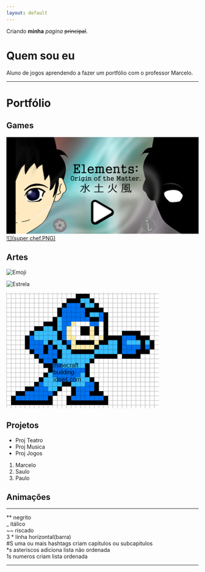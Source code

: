 ```yaml
---
layout: default
---
```


Criando **minha** _pagina_  ~~principal~~.

# Quem sou eu

Aluno de jogos aprendendo a fazer um portfólio com o professor Marcelo.

* * *

# Portfólio

## Games

 [![](Elements.PNG)](https://AlvaroMD2016.github.io/Elements)  
 [![](super chef.PNG)](https://AlvaroMD2016.github.io/Super%20Chef)
 
 

## Artes

![Emoji](https://cdn-enterprise.discourse.org/gethopscotch1/uploads/default/original/3X/7/8/78b939bb0c45dc9281cd0ade5c2925c208e10b1d.jpeg)

![Estrela](https://media.cdnandroid.com/69/b2/33/7f/imagen-star-coloring-color-by-number-pixel-art-0thumb.jpg)

![Megaman](megaman.PNG)



## Projetos

* Proj Teatro  
* Proj Musica  
* Proj Jogos  

1. Marcelo  
2. Saulo  
3. Paulo  

## Animações


* * *

** negrito  
_ itálico  
~~ riscado  
3 * linha horizontal(barra)   
#S uma ou mais hashtags criam capitulos ou subcapitulos  
*s asteriscos adiciona lista não ordenada  
1s numeros criam lista ordenada  

* * *
